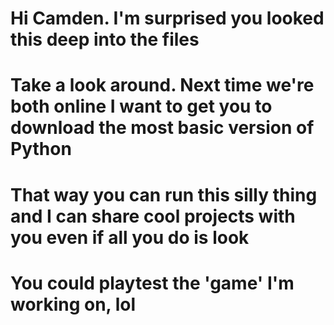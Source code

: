 # Hi Camden. I'm surprised you looked this deep into the files
# Take a look around. Next time we're both online I want to get you to download the most basic version of Python
# That way you can run this silly thing and I can share cool projects with you even if all you do is look
# You could playtest the 'game' I'm working on, lol